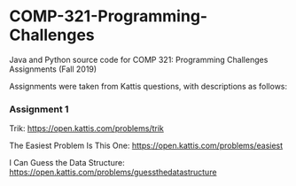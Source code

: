 # COMP-321-Programming-Challenges
Java and Python source code for COMP 321: Programming Challenges Assignments (Fall 2019)

Assignments were taken from Kattis questions, with descriptions as follows:

### Assignment 1
Trik: https://open.kattis.com/problems/trik

The Easiest Problem Is This One: https://open.kattis.com/problems/easiest

I Can Guess the Data Structure: https://open.kattis.com/problems/guessthedatastructure

